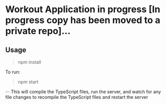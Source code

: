# Workout Application in progress [In progress copy has been moved to a private repo]...

## Usage
> npm install

To run:
> npm start

⋅⋅⋅ This will compile the TypeScript files, run the server, and watch for any file changes to recompile the TypeScript files and restart the server
